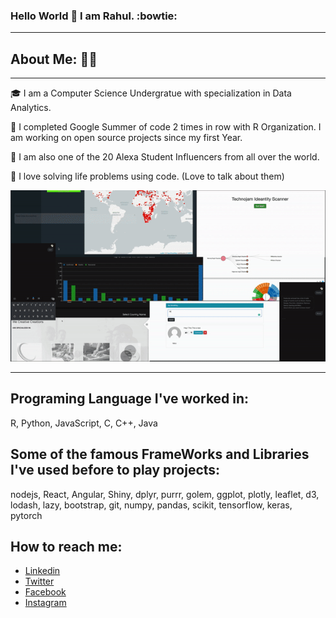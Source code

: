 ### Hello World 👋 I am **Rahul**. :bowtie:
---
## About Me: 👨‍💻
---
:mortar_board: I am a Computer Science Undergratue with specialization in Data Analytics. 

:see_no_evil: I completed Google Summer of code 2 times in row with R Organization. I am working on open source projects since my first Year.

:eyes: I am also one of the 20 Alexa Student Influencers from all over the world.

:frog: I love solving life problems using code. (Love to talk about them)

![Few Projects](final.gif)

---

## Programing Language I've worked in: 

R, Python, JavaScript, C, C++, Java

## Some of the famous FrameWorks and Libraries I've used before to play projects:

nodejs, React, Angular, Shiny, dplyr, purrr, golem, ggplot, plotly, leaflet, d3, lodash, lazy, bootstrap, git, numpy, pandas, scikit, tensorflow, keras, pytorch


## How to reach me:

- [Linkedin](https://www.linkedin.com/in/rahul-chauhan049/)
- [Twitter](twitter.com/calledRahul)
- [Facebook](https://www.facebook.com/rahul.chauhan049/)
- [Instagram](https://www.instagram.com/rahul_ch98/)



